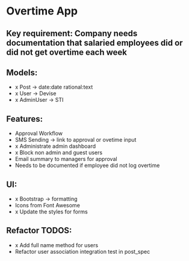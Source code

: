# Overtime App

## Key requirement: Company needs documentation that salaried employees did or did not get overtime each week

## Models:
- x Post -> date:date rational:text
- x User -> Devise
- x AdminUser -> STI

## Features:
- Approval Workflow
- SMS Sending -> link to approval or ovetime input
- x Administrate admin dashboard
- x Block non admin and guest users
- Email summary to managers for approval
- Needs to be documented if employee did not log overtime

## UI:
- x Bootstrap -> formatting
- Icons from Font Awesome
- x Update the styles for forms

## Refactor TODOS:
- x Add full name method for users
- Refactor user association integration test in post_spec